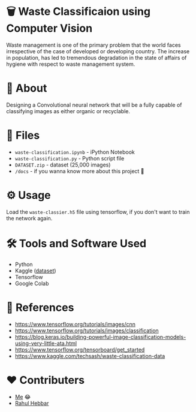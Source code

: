 # 🗑 Waste Classificaion using Computer Vision

Waste management is one of the primary problem that the world faces irrespective of the case of developed or
developing country. The increase in population, has led to tremendous degradation in the state of affairs of hygiene
with respect to waste management system.

# 📌 About

Designing a Convolutional neural network that will be a fully capable of classifying images as either organic or recyclable.

# 📁 Files

- `waste-classification.ipynb` - iPython Notebook
- `waste-classification.py` - Python script file
- `DATASET.zip` - dataset (25,000 images)
- `/docs` - if you wanna know more about this project 🥱

# ⚙ Usage

Load the `waste-classier.h5` file using tensorflow, if you don't want to train the network again.

# 🛠 Tools and Software Used

- Python
- Kaggle ([dataset](https://www.kaggle.com/techsash/waste-classification-data))
- Tensorflow
- Google Colab

# 🙏 References

- https://www.tensorflow.org/tutorials/images/cnn
- https://www.tensorflow.org/tutorials/images/classification
- https://blog.keras.io/building-powerful-image-classification-models-using-very-little-ata.html
- https://www.tensorflow.org/tensorboard/get_started
- https://www.kaggle.com/techsash/waste-classification-data

# ❤ Contributers

- [Me](https://github.com/nipun24) 😂
- [Rahul Hebbar](https://github.com/rahul-hebbar)
